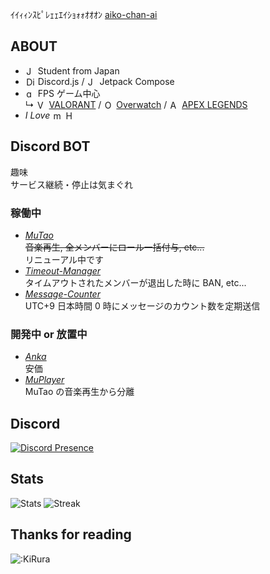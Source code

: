 ｲｲｨｨﾝｽﾋﾟﾚｪｪｴｲｼｮｫｫｵｵｵﾝ [aiko-chan-ai](https://github.com/aiko-chan-ai)

## ABOUT

- <img src="https://upload.wikimedia.org/wikipedia/commons/9/9e/Flag_of_Japan.svg" alt="Japan" style="width:1em;margin:0 0.05em 0 0.1em;vertical-align:-0.1em;" /> Student from Japan
- <img src="https://avatars.githubusercontent.com/u/26492485" alt="Discord.js" style="width:1em;margin:0 0.05em 0 0.1em;vertical-align:-0.1em;" /> Discord.js / <img src="https://blogger.googleusercontent.com/img/b/R29vZ2xl/AVvXsEg50Y1hU63KBvz1NeFULfXwfhoMlJsMMJwO3JpKySANX2GPLpHHgaFc17foVSxKSwN7dhq_RugqkkrU73DQ0G4MEyepkE0fT86AwFEmiiaW39AMAfsMtsPbEPmedX4aqcIkAh-N6ivxuY4/s1600/jetpack+compose+icon_RGB.png" alt="Jetpack Compose" style="height:1em;margin:0 0.05em 0 0.1em;vertical-align:-0.1em;" /> Jetpack Compose
- <img src="https://cdn.jsdelivr.net/gh/jdecked/twemoji@latest/assets/svg/1f52b.svg" alt="gun" style="width:1em;margin:0 0.05em 0 0.1em;vertical-align:-0.1em;" /> FPS ゲーム中心  
  ↳ <img src="https://i.scdn.co/image/ab67616100005174f777c8d6f705fa1e32f75b86" alt="VALORANT" style="height:1em;margin:0 0.05em 0 0.1em;vertical-align:-0.1em;" /> [VALORANT](https://playvalorant.com/) / <img src="https://upload.wikimedia.org/wikipedia/commons/5/55/Overwatch_circle_logo.svg" alt="Overwatch" style="height:1em;margin:0 0.05em 0 0.1em;vertical-align:-0.1em;" /> [Overwatch](https://overwatch.blizzard.com/) / <img src="https://media.contentapi.ea.com/content/dam/apex-legends/common/logos/apex-white-icon.svg" alt="APEX LEGENDS" style="height:1em;margin:0 0.05em 0 0.1em;vertical-align:-0.1em;" /> [APEX LEGENDS](https://www.ea.com/games/apex-legends)
- _I Love_ <img src="http://corp.mihoyo.co.jp/images/logo.svg" alt="miHoYo is GOD" style="height:1em;margin:0 0.05em 0 0.1em;vertical-align:-0.1em;" /> <img src="https://www.hoyoverse.com/_nuxt/img/logo-light.3def3bc.png" alt="HoYoverse" style="height:1em;margin:0 0.05em 0 0.1em;vertical-align:-0.1em;" />

## Discord BOT

趣味  
サービス継続・停止は気まぐれ

### 稼働中

- _[MuTao](https://github.com/KiRura/MuTao)_  
  ~~音楽再生, 全メンバーにロール一括付与, etc...~~  
  リニューアル中です
- _[Timeout-Manager](https://github.com/KiRura/Timeout-Manager)_  
  タイムアウトされたメンバーが退出した時に BAN, etc...
- _[Message-Counter](https://github.com/KiRura/Message-Counter)_  
  UTC+9 日本時間 0 時にメッセージのカウント数を定期送信

### 開発中 or 放置中

- _[Anka](https://github.com/KiRura/Anka)_  
  安価
- _[MuPlayer](https://github.com/KiRura/MuPlayer)_  
  MuTao の音楽再生から分離

## Discord

<a href="https://discord.com/users/606093171151208448">
<picture>
  <source media="(prefers-color-scheme: dark)" srcset="https://lanyard.cnrad.dev/api/606093171151208448?bg=1c1d22&idleMessage=現実をプレイ中&showDisplayName=true&borderRadius=16px" />
   
  <source media="(prefers-color-scheme: light)" srcset="https://lanyard.cnrad.dev/api/606093171151208448?bg=1c1d22&idleMessage=現実をプレイ中&showDisplayName=true&borderRadius=16px" />
  <img alt="Discord Presence">
</picture>
</a>

## Stats

<picture>
   <source media="(prefers-color-scheme: dark)" srcset="https://github-readme-stats.vercel.app/api?username=kirura&bg_color=1c1d22&title_color=5865F2&text_color=F2F3F5&hide_border=true&locale=ja&custom_title=きるら's-Stats&number_format=long&border_radius=16&show_icons=true" />
   
   <source media="(prefers-color-scheme: light)" srcset="https://github-readme-stats.vercel.app/api?username=kirura&bg_color=F2F3F5&title_color=5865F2&text_color=060607&hide_border=true&locale=ja&custom_title=きるら's-Stats&number_format=long&border_radius=16&show_icons=true" />
   <img alt="Stats"/>
 </picture>
<picture>
  <source media="(prefers-color-scheme: dark)" srcset="https://github-readme-streak-stats.herokuapp.com?user=KiRura&theme=tokyonight&hide_border=true&border_radius=16&locale=ja"/>
  <source media="(prefers-color-scheme: light)" srcset="https://github-readme-streak-stats.herokuapp.com?user=KiRura&theme=tokyonight&hide_border=true&border_radius=16&locale=ja"/>
  <img alt="Streak"/>
</picture>

## Thanks for reading

![:KiRura](https://count.getloli.com/get/@:KiRura)
